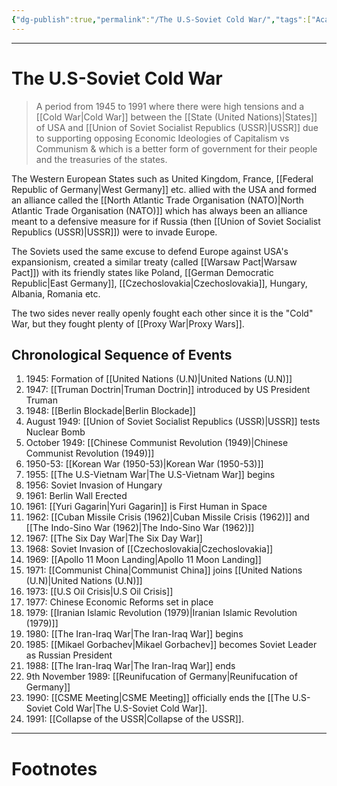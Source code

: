 ```yaml
---
{"dg-publish":true,"permalink":"/The U.S-Soviet Cold War/","tags":["Academics","politics","History"]}
---
```



---
# The U.S-Soviet Cold War
> A period from 1945 to 1991 where there were high tensions and a [[Cold War\|Cold War]] between the [[State (United Nations)\|States]] of USA and [[Union of Soviet Socialist Republics (USSR)\|USSR]] due to supporting opposing Economic Ideologies of Capitalism vs Communism & which is a better form of government for their people and the treasuries of the states.

The Western European States such as United Kingdom, France, [[Federal Republic of Germany\|West Germany]] etc. allied with the USA and formed an alliance called the [[North Atlantic Trade Organisation (NATO)\|North Atlantic Trade Organisation (NATO)]] which has always been an alliance meant to a defensive measure for if Russia (then [[Union of Soviet Socialist Republics (USSR)\|USSR]]) were to invade Europe.

The Soviets used the same excuse to defend Europe against USA's expansionism, created a similar treaty (called [[Warsaw Pact\|Warsaw Pact]]) with its friendly states like Poland, [[German Democratic Republic\|East Germany]], [[Czechoslovakia\|Czechoslovakia]], Hungary, Albania, Romania etc.

The two sides never really openly fought each other since it is the "Cold" War, but they fought plenty of [[Proxy War\|Proxy Wars]].

## Chronological Sequence of Events
1. 1945: Formation of [[United Nations (U.N)\|United Nations (U.N)]]
2. 1947: [[Truman Doctrin\|Truman Doctrin]] introduced by US President Truman
3. 1948: [[Berlin Blockade\|Berlin Blockade]]
4. August 1949: [[Union of Soviet Socialist Republics (USSR)\|USSR]] tests Nuclear Bomb
5. October 1949: [[Chinese Communist Revolution (1949)\|Chinese Communist Revolution (1949)]]
6. 1950-53: [[Korean War (1950-53)\|Korean War (1950-53)]]
7. 1955: [[The U.S-Vietnam War\|The U.S-Vietnam War]] begins
8. 1956: Soviet Invasion of Hungary
9. 1961: Berlin Wall Erected
10. 1961: [[Yuri Gagarin\|Yuri Gagarin]] is First Human in Space
11. 1962: [[Cuban Missile Crisis (1962)\|Cuban Missile Crisis (1962)]] and [[The Indo-Sino War (1962)\|The Indo-Sino War (1962)]]
12. 1967: [[The Six Day War\|The Six Day War]]
13. 1968: Soviet Invasion of [[Czechoslovakia\|Czechoslovakia]]
14. 1969: [[Apollo 11 Moon Landing\|Apollo 11 Moon Landing]]
15. 1971: [[Communist China\|Communist China]] joins [[United Nations (U.N)\|United Nations (U.N)]]
16. 1973: [[U.S Oil Crisis\|U.S Oil Crisis]]
17. 1977: Chinese Economic Reforms set in place
18. 1979: [[Iranian Islamic Revolution (1979)\|Iranian Islamic Revolution (1979)]]
19. 1980: [[The Iran-Iraq War\|The Iran-Iraq War]] begins
20. 1985: [[Mikael Gorbachev\|Mikael Gorbachev]] becomes Soviet Leader as Russian President
21. 1988: [[The Iran-Iraq War\|The Iran-Iraq War]] ends
22. 9th November 1989: [[Reunifucation of Germany\|Reunifucation of Germany]]
23. 1990: [[CSME Meeting\|CSME Meeting]] officially ends the [[The U.S-Soviet Cold War\|The U.S-Soviet Cold War]].
24. 1991: [[Collapse of the USSR\|Collapse of the USSR]].

---
# Footnotes